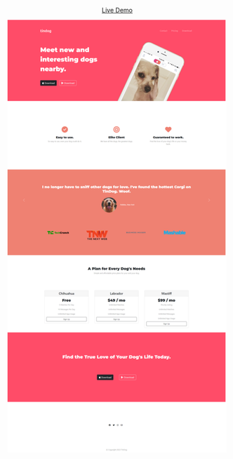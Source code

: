 <p align="center">
<a href="https://remarkeyable.github.io/TinDog-BS/"> Live Demo </a>  
</p>
<p align="center">
<img src="images/1.png" style="width: 500px;">
</p>
